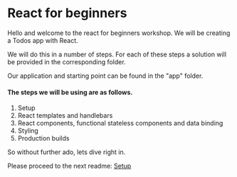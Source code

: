 # React for beginners

Hello and welcome to the react for beginners workshop. 
We will be creating a Todos app with React. 

We will do this in a number of steps. For each of these steps a solution will be provided in the corresponding folder.

Our application and starting point can be found in the "app" folder.

#### The steps we will be using are as follows.

1. Setup
2. React templates and handlebars
3. React components, functional stateless components and data binding
4. Styling
5. Production builds

So without further ado, lets dive right in.

Please proceed to the next readme: [Setup](1setup.md)
